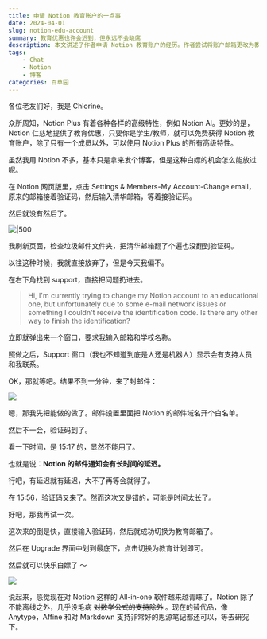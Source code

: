 ```yaml
---
title: 申请 Notion 教育账户的一点事
date: 2024-04-01
slug: notion-edu-account
summary: 教育优惠也许会迟到，但永远不会缺席
description: 本文讲述了作者申请 Notion 教育账户的经历。作者尝试将账户邮箱更改为教育邮箱以获取 Notion Plus 的高级特性，但遇到验证码延迟的问题。通过联系 Notion 支持并多次尝试，最终成功切换为教育账户并享受了免费升级。作者最后表达了对 Notion 这类 All-in-one 软件的喜爱，并提到了一些替代工具。
tags: 
    - Chat
    - Notion
    - 博客
categories: 百草园
---
```

各位老友们好，我是 Chlorine。

众所周知，Notion Plus 有着各种各样的高级特性，例如 Notion AI。更妙的是，Notion 仁慈地提供了教育优惠，只要你是学生/教师，就可以免费获得 Notion 教育账户，除了只有一个成员以外，可以使用 Notion Plus 的所有高级特性。

虽然我用 Notion 不多，基本只是拿来发个博客，但是这种白嫖的机会怎么能放过呢。

在 Notion 网页版里，点击 Settings & Members-My Account-Change email，原来的邮箱接着验证码，然后输入清华邮箱，等着接验证码。

然后就没有然后了。

![|500](https://img.clnya.fun/emoji/EMJ-confused.webp "黑人问号.webp")

我刷新页面，检查垃圾邮件文件夹，把清华邮箱翻了个遍也没翻到验证码。

以往这种时候，我就直接放弃了，但是今天我偏不。

在右下角找到 support，直接把问题扔进去。

> Hi, I'm currently trying to change my Notion account to an educational one, but unfortunately due to some e-mail network issues or something I couldn't receive the identification code. Is there any other way to finish the identification?

立即就弹出来一个窗口，要求我输入邮箱和学校名称。

照做之后，Support 窗口（我也不知道到底是人还是机器人）显示会有支持人员和我联系。

OK，那就等吧。结果不到一分钟，来了封邮件：

![](https://img.clnya.fun/IMG-20240401155437.webp)

嗯，那我先把能做的做了。邮件设置里面把 Notion 的邮件域名开个白名单。

然后不一会，验证码到了。

看一下时间，是 15:17 的，显然不能用了。

也就是说：**Notion 的邮件通知会有长时间的延迟。**

行吧，有延迟就有延迟，大不了再等会就得了。

在 15:56，验证码又来了。然而这次又是错的，可能是时间太长了。

好吧，那我再试一次。

这次来的倒是快，直接输入验证码，然后就成功切换为教育邮箱了。

然后在 Upgrade 界面中划到最底下，点击切换为教育计划即可。

然后就可以快乐白嫖了 ～

![](https://img.clnya.fun/IMG-20240401162521.webp)

说起来，感觉现在对 Notion 这样的 All-in-one 软件越来越青睐了。Notion 除了不能离线之外，几乎没毛病 ~~对数学公式的支持除外~~ 。现在的替代品，像 Anytype，Affine 和对 Markdown 支持非常好的思源笔记都还可以，等去研究下。

